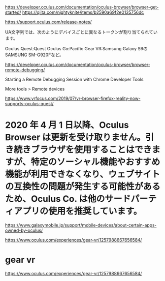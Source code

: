 https://developer.oculus.com/documentation/oculus-browser/browser-get-started/
https://qiita.com/nightyknite/items/b2590a69f2e0135756dc


https://support.oculus.com/release-notes/

UA文字列では、次のようにデバイスごとに異なるトークンが割り当てられています。

Oculus Quest:Quest
Oculus Go:Pacific
Gear VR:Samsung Galaxy S6のSAMSUNG SM-G920Fなど。


https://developer.oculus.com/documentation/oculus-browser/browser-remote-debugging/

Starting a Remote Debugging Session with Chrome Developer Tools

More tools > Remote devices 


https://www.vrfocus.com/2019/07/vr-browser-firefox-reality-now-supports-oculus-quest/


# 2020 年 4 月 1 日以降、Oculus Browser は更新を受け取りません。引き続きブラウザを使用することはできますが、特定のソーシャル機能やおすすめ機能が利用できなくなり、ウェブサイトの互換性の問題が発生する可能性があるため、Oculus Co. は他のサードパーティアプリの使用を推奨しています。
https://www.galaxymobile.jp/support/mobile-devices/about-certain-apps-owned-by-oculus/

https://www.oculus.com/experiences/gear-vr/1257988667656584/

# gear vr
https://www.oculus.com/experiences/gear-vr/1257988667656584/
